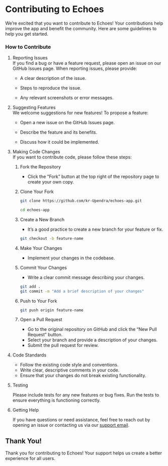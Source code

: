# Contributing to Echoes

We’re excited that you want to contribute to Echoes! Your contributions help improve the app and benefit the community. Here are some guidelines to help you get started.

### How to Contribute

1.  Reporting Issues <br/>
    If you find a bug or have a feature request, please open an issue on our GitHub Issues page. When reporting issues, please provide:

    - A clear description of the issue.

    - Steps to reproduce the issue.

    - Any relevant screenshots or error messages.

2.  Suggesting Features <br />
    We welcome suggestions for new features! To propose a feature:

    - Open a new issue on the GitHub Issues page.

    - Describe the feature and its benefits.
    - Discuss how it could be implemented.

3.  Making Code Changes<br />
    If you want to contribute code, please follow these steps:

    1. Fork the Repository

       - Click the “Fork” button at the top right of the repository page to create your own copy.

    2. Clone Your Fork

       ```bash
       git clone https://github.com/kr-Upendra/echoes-app.git

       cd echoes-app
       ```

    3. Create a New Branch

       - It’s a good practice to create a new branch for your feature or fix.

       ```bash
       git checkout -b feature-name
       ```

    4. Make Your Changes

       - Implement your changes in the codebase.

    5. Commit Your Changes

       - Write a clear commit message describing your changes.

       ```bash
       git add .
       git commit -m "Add a brief description of your changes"
       ```

    6. Push to Your Fork

       ```bash
       git push origin feature-name

       ```

    7. Open a Pull Request

       - Go to the original repository on GitHub and click the “New Pull Request” button.
       - Select your branch and provide a description of your changes.
       - Submit the pull request for review.

4.  Code Standards

    - Follow the existing code style and conventions.
    - Write clear, descriptive comments in your code.
    - Ensure that your changes do not break existing functionality.

5.  Testing

    Please include tests for any new features or bug fixes.
    Run the tests to ensure everything is functioning correctly.

6.  Getting Help

    If you have questions or need assistance, feel free to reach out by opening an issue or contacting us via our [support email]("mailto:kupendra.dev@gmail.com").

## Thank You!

Thank you for contributing to Echoes! Your support helps us create a better experience for all users.
